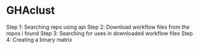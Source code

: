 # GHAclust
Step 1:
Searching repo using api
Step 2:
Download workflow files from the repos i found
Step 3:
Searching for uses in downloaded workflow files
Step 4:
Creating a binary matrix
